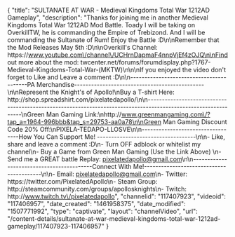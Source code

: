 {
    "title": "SULTANATE AT WAR - Medieval Kingdoms Total War 1212AD Gameplay",
    "description": "Thanks for joining me in another Medieval Kingdoms Total War 1212AD Mod Battle.  Toady I will be taking on OverkillTW, he is commanding the Empire of Trebizond.  And I will be commanding the Sultanate of Rum!  Enjoy the Battle :D\n\nRemember that the Mod Releases May 5th :D\n\nOverkill's Channel: https:\/\/www.youtube.com\/channel\/UCHrnDapmaF4nnpVjEf4zOJQ\n\nFind out more about the mod: twcenter.net\/forums\/forumdisplay.php?1767-Medieval-Kingdoms-Total-War-(MKTW)\n\n\nIf you enjoyed the video don't forget to Like and Leave a comment :D\n\n-----------------------------------------PA Merchandise----------------------------------------------\n\nRepresent the Knight's of Apollo!\nBuy a T-shirt Here: http:\/\/shop.spreadshirt.com\/pixelatedapollo\/\n\n---------------------------------------------------------------------------------------------------------------\nGreen Man Gaming Link:\nhttp:\/\/www.greenmangaming.com\/?tap_a=1964-996bbb&tap_s=29753-aa0a78\n\nGreen Man Gaming Discount Code 20% Off:\nPIXELA-TEDAPO-LLOSVE\n\n----------------------------------How You Can Support Me! -----------------------------------\n\n- Like, share and leave a comment :D\n- Turn OFF adblock or whitelist my channel\n- Buy a Game from Green Man Gaming (Use the Link Above) \n- Send me a GREAT battle Replay: pixelatedapollo@gmail.com\n\n------------------------------------------Connect With Me!-----------------------------------------\n\n- Email: pixelatedapollo@gmail.com\n- Twitter: https:\/\/twitter.com\/PixelatedApollo\n- Steam Group:  http:\/\/steamcommunity.com\/groups\/apollosknights\n- Twitch: http:\/\/www.twitch.tv\/pixelatedapollo",
    "channelid": "117407923",
    "videoid": "117406957",
    "date_created": "1461958375",
    "date_modified": "1507771992",
    "type": "captivate",
    "layout": "channelVideo",
    "url": "\/content-details\/sultanate-at-war-medieval-kingdoms-total-war-1212ad-gameplay\/117407923-117406957"
}